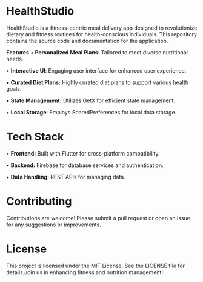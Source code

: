 # HealthStudio
HealthStudio is a fitness-centric meal delivery app designed to revolutionize dietary and fitness routines for health-conscious individuals. This repository contains the source code and documentation for the application.

**Features**
•	**Personalized Meal Plans**: Tailored to meet diverse nutritional needs.

•	**Interactive UI**: Engaging user interface for enhanced user experience.

•	**Curated Diet Plans:** Highly curated diet plans to support various health goals.

•	**State Management:** Utilizes GetX for efficient state management.

•	**Local Storage**: Employs SharedPreferences for local data storage.

# Tech Stack
•	**Frontend:** Built with Flutter for cross-platform compatibility.

•	**Backend:** Firebase for database services and authentication.

•	**Data Handling:** REST APIs for managing data.

# Contributing

Contributions are welcome! Please submit a pull request or open an issue for any suggestions or improvements.
# License

This project is licensed under the MIT License. See the LICENSE file for details.Join us in enhancing fitness and nutrition management!
